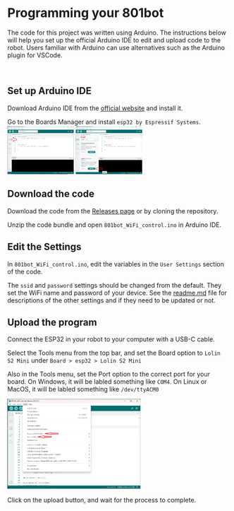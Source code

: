 # Programming your 801bot

The code for this project was written using Arduino. The instructions below will help you set up the official Arduino IDE to edit and upload code to the robot. Users familiar with Arduino can use alternatives such as the Arduino plugin for VSCode.

&nbsp;

## Set up Arduino IDE

Download Arduino IDE from the [official website](https://www.arduino.cc/en/software) and install it.

Go to the Boards Manager and install `esp32 by Espressif Systems`.  
[<img src="Images/install-1.png" width="30%" />](Images/install-1.png) [<img src="Images/install-2.png" width="30%" />](Images/install-2.png)


## Download the code

Download the code from the [Releases page](https://github.com/n1ghtBl00d/801Bot/releases/tag/latest) or by cloning the repository.

Unzip the code bundle and open `801bot_WiFi_control.ino` in Arduino IDE.

## Edit the Settings

In `801bot_WiFi_control.ino`, edit the variables in the `User Settings` section of the code. 

The `ssid` and `password` settings should be changed from the default. They set the WiFi name and password of your device.
See the [readme.md](../Code/801bot_WiFi_control/readme.md) file for descriptions of the other settings and if they need to be updated or not.

## Upload the program

Connect the ESP32 in your robot to your computer with a USB-C cable. 

Select the Tools menu from the top bar, and set the Board option to `Lolin S2 Mini` under `Board > esp32 > Lolin S2 Mini`

Also in the Tools menu, set the Port option to the correct port for your board. On Windows, it will be labled something like `COM4`. On Linux or MacOS, it will be labled something like `/dev/ttyACM0`

[<img src="Images/upload-1.png" width="60%" />](Images/upload-1.png)

Click on the upload button, and wait for the process to complete.
